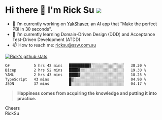 # Hi there 👋 I'm Rick Su ![](https://komarev.com/ghpvc/?username=ricksu978)
<!--
**ricksu978/ricksu978** is a ✨ _special_ ✨ repository because its `README.md` (this file) appears on your GitHub profile.

Here are some ideas to get you started:
-->
- 🔭 I’m currently working on [YakShaver](https://yakshaver.ai/), an AI app that "Make the perfect PBI in 30 seconds".
- 🌱 I’m currently learning Domain-Driven Design (DDD) and Acceptance Test-Driven Development (ATDD)
- 📫 How to reach me: ricksu@ssw.com.au
<!--
- 👯 I’m looking to collaborate on ...
- 🤔 I’m looking for help with ...
- 💬 Ask me about ...
-->
<!--
- 😄 Pronouns: ...
- ⚡ Fun fact: ...
-->
[![Rick's github stats](https://github-readme-stats.vercel.app/api?username=ricksu978&theme=dark)](https://github.com/ricksu978/ricksu978)

<!--START_SECTION:waka-->

```txt
C#           5 hrs 42 mins   █████████▓░░░░░░░░░░░░░░░   38.30 %
Bicep        2 hrs 52 mins   ████▓░░░░░░░░░░░░░░░░░░░░   19.30 %
YAML         2 hrs 43 mins   ████▓░░░░░░░░░░░░░░░░░░░░   18.25 %
TypeScript   43 mins         █▒░░░░░░░░░░░░░░░░░░░░░░░   04.90 %
JSON         37 mins         █░░░░░░░░░░░░░░░░░░░░░░░░   04.17 %
```

<!--END_SECTION:waka-->

> **Happiness comes from acquiring the knowledge and putting it into practice.**

Cheers  
RickSu 
